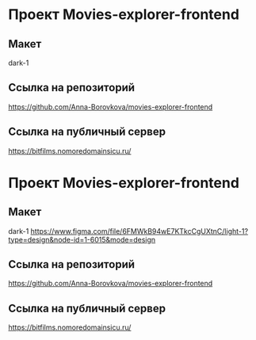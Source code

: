 # Проект Movies-explorer-frontend 

## Макет
dark-1

## Ссылка на репозиторий
https://github.com/Anna-Borovkova/movies-explorer-frontend

## Ссылка на публичный сервер
https://bitfilms.nomoredomainsicu.ru/

# Проект Movies-explorer-frontend 

## Макет
dark-1
https://www.figma.com/file/6FMWkB94wE7KTkcCgUXtnC/light-1?type=design&node-id=1-6015&mode=design

## Ссылка на репозиторий
https://github.com/Anna-Borovkova/movies-explorer-frontend

## Ссылка на публичный сервер
https://bitfilms.nomoredomainsicu.ru/
